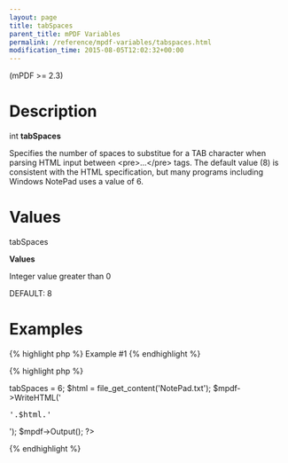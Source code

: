 ```yaml
---
layout: page
title: tabSpaces
parent_title: mPDF Variables
permalink: /reference/mpdf-variables/tabspaces.html
modification_time: 2015-08-05T12:02:32+00:00
---
```


<p>(mPDF &gt;= 2.3)</p>

# Description

<p class="manual_block">int <b>tabSpaces</b></p>
<p>Specifies the number of spaces to substitue for a <span class="smallblock">TAB</span> character when parsing HTML input between &lt;pre&gt;...&lt;/pre&gt; tags. The default value (8) is consistent with the HTML specification, but many programs including Windows NotePad uses a value of 6.</p>

# Values

<p class="manual_param_dt"><span class="parameter">tabSpaces</span></p>
<p class="manual_param_dd"><b>Values</b>

Integer value greater than 0

<span class="smallblock"></span><span class="smallblock">DEFAULT</span>: 8</p>

# Examples

{% highlight php %}
Example #1
{% endhighlight %}

{% highlight php %}
<?php

<?php

$mpdf=new mPDF();

$mpdf->tabSpaces = 6;

$html = file_get_content('NotePad.txt');

$mpdf->WriteHTML('<pre>'.$html.'</pre>');

$mpdf->Output();

?>
{% endhighlight %}

<p><span class="jslink">

</span></p>
